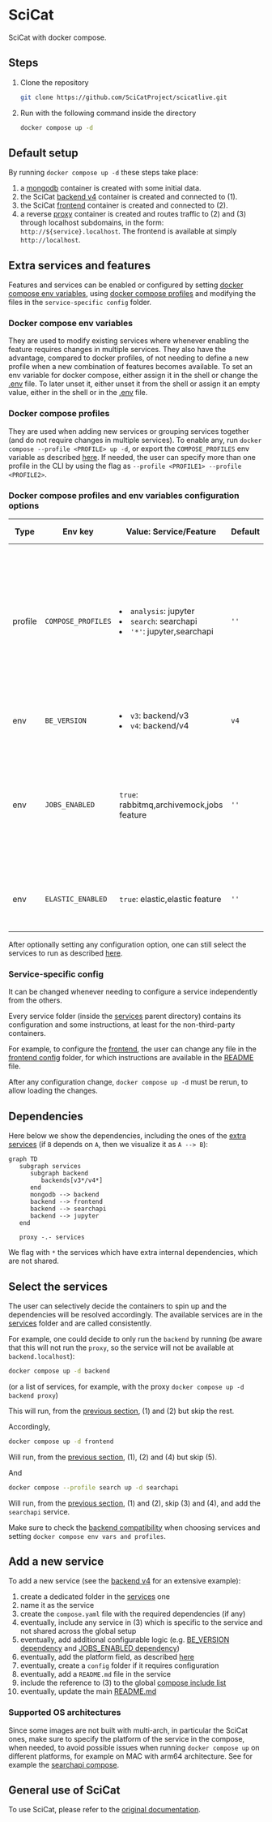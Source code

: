 # SciCat

SciCat with docker compose.

## Steps

1. Clone the repository
   ```sh
   git clone https://github.com/SciCatProject/scicatlive.git
   ```
2. Run with the following command inside the directory
   ```sh
   docker compose up -d
   ```

## Default setup

By running `docker compose up -d` these steps take place:
1. a [mongodb](./services/backend/services/mongodb/) container is created with some initial data.
2. the SciCat [backend v4](./services/backendv4/) container is created and connected to (1).
3. the SciCat [frontend](./services/frontend/) container is created and connected to (2).
4. a reverse [proxy](./services/proxy) container is created and routes traffic to (2) and (3) through localhost subdomains, in the form: `http://${service}.localhost`. The frontend is available at simply `http://localhost`.

## Extra services and features

Features and services can be enabled or configured by setting [docker compose env variables](https://docs.docker.com/compose/environment-variables/envvars-precedence/), using [docker compose profiles](https://docs.docker.com/compose/profiles/) and modifying the files in the `service-specific config` folder.

### Docker compose env variables

They are used to modify existing services where whenever enabling the feature requires changes in multiple services. They also have the advantage, compared to docker profiles, of not needing to define a new profile when a new combination of features becomes available. To set an env variable for docker compose, either assign it in the shell or change the [.env](./.env) file. To later unset it, either unset it from the shell or assign it an empty value, either in the shell or in the [.env](./.env) file.

### Docker compose profiles

They are used when adding new services or grouping services together (and do not require changes in multiple services). To enable any, run `docker compose --profile <PROFILE> up -d`, or export the `COMPOSE_PROFILES` env variable as described [here](https://docs.docker.com/compose/environment-variables/envvars-precedence/). If needed, the user can specify more than one profile in the CLI by using the flag as `--profile <PROFILE1> --profile <PROFILE2>`. 

### Docker compose profiles and env variables configuration options

| Type    | Env key            | Value: Service/Feature                                                          | Default | Backend Compatibility | Description                                                                                                                                                            | Other impacted services |
|---------|--------------------|---------------------------------------------------------------------------------|---------|-----------------------|------------------------------------------------------------------------------------------------------------------------------------------------------------------------|-------------------------|
| profile | `COMPOSE_PROFILES` | <li>`analysis`: jupyter<li>`search`: searchapi<li>`'*'`: jupyter,searchapi</li> | `''`    | *                     | <li>analysis: enables additional jupyter notebook with python SciCat SDK installed and example notebooks<li>search: enables a SciCat interface for standardised search |                         |
| env     | `BE_VERSION`       | <li>`v3`: backend/v3<li>`v4`: backend/v4                                          | `v4`    | as set                | Sets the be version to use in (2) of [default setup](#default-setup) to v3                                                                                             | mongodb,frontend        |
| env     | `JOBS_ENABLED`     | `true`: rabbitmq,archivemock,jobs feature                                       | `''`    | v3                    | Creates a rabbitmq message broker which the be posts to and the archivemock listens to. It emulates the data long-term archive/retrieve workflow                       |                         |
| env     | `ELASTIC_ENABLED`  | `true`: elastic,elastic feature                                                 | `''`    | v4                    | Creates an elastic search service and sets the be to use it for full-text searches                                                                                     |                         |


After optionally setting any configuration option, one can still select the services to run as described [here](README.md#select-the-services).

### Service-specific config
It can be changed whenever needing to configure a service independently from the others.

Every service folder (inside the [services](./services/) parent directory) contains its configuration and some instructions, at least for the non-third-party containers.

For example, to configure the [frontend](./services/frontend/), the user can change any file in the [frontend config](./services/frontend/config/) folder, for which instructions are available in the [README](./services/frontend/README.md) file.

After any configuration change, `docker compose up -d` must be rerun, to allow loading the changes.

## Dependencies

Here below we show the dependencies, including the ones of the [extra services](#enable-extra-services) (if `B` depends on `A`, then we visualize it as `A --> B`):

```mermaid
graph TD
   subgraph services
      subgraph backend
         backends[v3*/v4*]
      end
      mongodb --> backend
      backend --> frontend
      backend --> searchapi
      backend --> jupyter
   end

   proxy -.- services
```

We flag with `*` the services which have extra internal dependencies, which are not shared.

## Select the services

The user can selectively decide the containers to spin up and the dependencies will be resolved accordingly. The available services are in the [services](./services/) folder and are called consistently.

For example, one could decide to only run the `backend` by running (be aware that this will not run the `proxy`, so the service will not be available at `backend.localhost`):

```sh
docker compose up -d backend
```

(or a list of services, for example, with the proxy `docker compose up -d backend proxy`)

This will run, from the [previous section](#default-setup), (1) and (2) but skip the rest.

Accordingly,
```sh
docker compose up -d frontend
```

Will run, from the [previous section](#default-setup), (1), (2) and (4) but skip (5).

And 

```sh
docker compose --profile search up -d searchapi
```

Will run, from the [previous section](#default-setup), (1) and (2), skip (3) and (4), and add the `searchapi` service.

Make sure to check the [backend compatibility](#docker-compose-profiles-and-env-variables-configuration-options) when choosing services and setting `docker compose env vars and profiles`.

## Add a new service

To add a new service (see the [backend v4](./services/backendv4/) for an extensive example):
1. create a dedicated folder in the [services](./services/) one
2. name it as the service
3. create the `compose.yaml` file with the required dependencies (if any)
4. eventually, include any service in (3) which is specific to the service and not shared across the global setup
5. eventually, add additional configurable logic (e.g. [BE_VERSION dependency](./services/frontend/compose.yaml#L14) and [JOBS_ENABLED dependency](./services/backendv3/compose.yaml))
6. eventually, add the platform field, as described [here](#supported-os-architectures)
7. eventually, create a `config` folder if it requires configuration
8. eventually, add a `README.md` file in the service
9. include the reference to (3) to the global [compose include list](compose.yaml#L2)
10. eventually, update the main [README.md](README.md)

### Supported OS architectures

Since some images are not built with multi-arch, in particular the SciCat ones, make sure to specify the platform of the service in the compose, when needed, to avoid possible issues when running `docker compose up` on different platforms, for example on MAC with arm64 architecture. See for example the [searchapi compose](./services/searchapi/compose.yaml#L3).

## General use of SciCat

To use SciCat, please refer to the [original documentation](https://scicatproject.github.io/documentation/).
